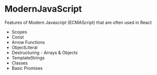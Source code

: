 # ModernJavaScript

Features of Modern Javascript (ECMAScript) that are often used in React
- Scopes
- Const
- Arrow Functions
- ObjectLiteral
- Destructuring - Arrays & Objects
- TemplateStrings
- Classes
- Basic Promises

